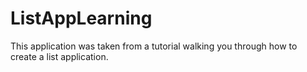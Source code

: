 # ListAppLearning
This application was taken from a tutorial walking you through how to create a list application.
